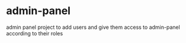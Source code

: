 # admin-panel
admin panel project to add users and give them access to admin-panel according to their roles
